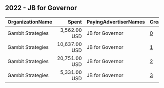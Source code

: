 ## 2022 - JB for Governor 
|OrganizationName|Spent|PayingAdvertiserNames|CreativeUrls|Impressions|Genders|AgeBrackets|CountryCodes|BillingAddresses|CandidateBallotInformation|
|:---|---:|:---|:---|---:|:---|:---|:---|:---|:---|
|Gambit Strategies|3,562.00 USD|JB for Governor|[0](https://www.snap.com/political-ads/asset/6d38761212a3019fabcf1d28974165d72198c3853ac0061be2c3a93ef4133174?mediaType=mp4)|235,423||18+|united states|"2939 Van Ness St NW #1006,Washington,20008,US"||
|Gambit Strategies|10,637.00 USD|JB for Governor|[1](https://www.snap.com/political-ads/asset/05b2871f9bf9fd8911de2a6ba0f7103667e1060cb22707148ce666d9d4c85570?mediaType=mp4)|506,430||18+|united states|"2939 Van Ness St NW #1006,Washington,20008,US"||
|Gambit Strategies|20,751.00 USD|JB for Governor|[2](https://www.snap.com/political-ads/asset/2c20b38b84960bec471c2edfd5ed4dad570fd7243bbc0813c305b792b866ecec?mediaType=mp4)|1,334,287||18+|united states|"2939 Van Ness St NW #1006,Washington,20008,US"||
|Gambit Strategies|5,331.00 USD|JB for Governor|[3](https://www.snap.com/political-ads/asset/2c20b38b84960bec471c2edfd5ed4dad570fd7243bbc0813c305b792b866ecec?mediaType=mp4)|354,181||18+|united states|"2939 Van Ness St NW #1006,Washington,20008,US"||
